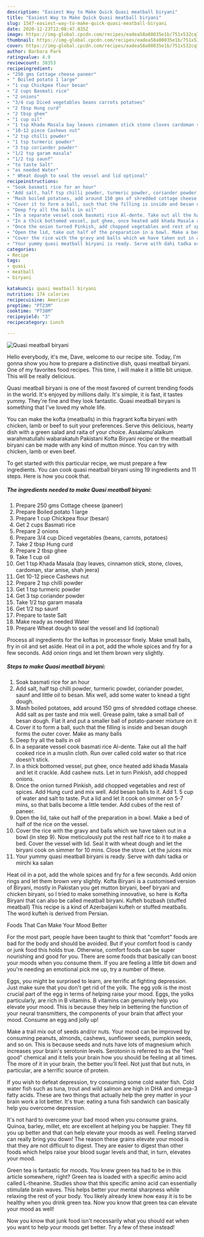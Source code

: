 ```yaml
---
description: "Easiest Way to Make Quick Quasi meatball biryani"
title: "Easiest Way to Make Quick Quasi meatball biryani"
slug: 1547-easiest-way-to-make-quick-quasi-meatball-biryani
date: 2020-12-23T12:08:47.035Z
image: https://img-global.cpcdn.com/recipes/eadea58a08035e1b/751x532cq70/quasi-meatball-biryani-recipe-main-photo.jpg
thumbnail: https://img-global.cpcdn.com/recipes/eadea58a08035e1b/751x532cq70/quasi-meatball-biryani-recipe-main-photo.jpg
cover: https://img-global.cpcdn.com/recipes/eadea58a08035e1b/751x532cq70/quasi-meatball-biryani-recipe-main-photo.jpg
author: Barbara Park
ratingvalue: 4.9
reviewcount: 38353
recipeingredient:
- "250 gms Cottage cheese paneer"
- " Boiled potato 1 large"
- "1 cup Chickpea flour besan"
- "2 cups Basmati rice"
- "2 onions"
- "3/4 cup Diced vegetables beans carrots potatoes"
- "2 tbsp Hung curd"
- "2 tbsp ghee"
- "1 cup oil"
- "1 tsp Khada Masala bay leaves cinnamon stick stone cloves cardoman star anise shah jeera"
- "10-12 piece Cashews nut"
- "2 tsp chilli powder"
- "1 tsp turmeric powder"
- "3 tsp coriander powder"
- "1/2 tsp garam masala"
- "1/2 tsp saunf"
- "to taste Salt"
- "as needed Water"
- " Wheat dough to seal the vessel and lid optional"
recipeinstructions:
- "Soak basmati rice for an hour"
- "Add salt, half tsp chilli powder, turmeric powder, coriander powder, saunf and little oil to besan. Mix well, add some water to knead a tight dough."
- "Mash boiled potatoes, add around 150 gms of shredded cottage cheese. Add salt as per taste and mix well. Grease palm, take a small ball of besan dough. Flat it and put a smaller ball of potato-paneer mixture on it"
- "Cover it to form a ball, such that the filling is inside and besan dough forms the outer cover. Make as many balls"
- "Deep fry all the balls in oil"
- "In a separate vessel cook basmati rice Al-dente. Take out all the half cooked rice in a muslin cloth. Run over called cold water so that rice doesn&#39;t stick."
- "In a thick bottomed vessel, put ghee, once heated add khada Masala and let it crackle. Add cashew nuts. Let in turn Pinkish, add chopped onions."
- "Once the onion turned Pinkish, add chopped vegetables and rest of spices. Add Hung curd and mix well. Add besan balls to it. Add 1. 5 cup of water and salt to taste. Put a lid and let it cook on simmer on 5-7 mins, so that balls become a little tender. Add cubes of the rest of paneer."
- "Open the lid, take out half of the preparation in a bowl. Make a bed of half of the rice on the vessel."
- "Cover the rice with the gravy and balls which we have taken out in a bowl (in step 9). Now meticulously put the rest half rice to it to make a bed. Cover the vessel with lid. Seal it with wheat dough and let the biryani cook on simmer for 10 mins. Close the stove. Let the juices mix"
- "Your yummy quasi meatball biryani is ready. Serve with dahi tadka or mirchi ka salan"
categories:
- Recipe
tags:
- quasi
- meatball
- biryani

katakunci: quasi meatball biryani 
nutrition: 174 calories
recipecuisine: American
preptime: "PT23M"
cooktime: "PT38M"
recipeyield: "3"
recipecategory: Lunch

---
```



![Quasi meatball biryani](https://img-global.cpcdn.com/recipes/eadea58a08035e1b/751x532cq70/quasi-meatball-biryani-recipe-main-photo.jpg)

Hello everybody, it's me, Dave, welcome to our recipe site. Today, I'm gonna show you how to prepare a distinctive dish, quasi meatball biryani. One of my favorites food recipes. This time, I will make it a little bit unique. This will be really delicious.

Quasi meatball biryani is one of the most favored of current trending foods in the world. It's enjoyed by millions daily. It's simple, it is fast, it tastes yummy. They're fine and they look fantastic. Quasi meatball biryani is something that I've loved my whole life.

You can make the kofta (meatballs) in this fragrant kofta biryani with chicken, lamb or beef to suit your preferences. Serve this delicious, hearty dish with a green salad and raita of your choice. Assalamu&#39;alaikum warahmatullahi wabarakatuh Pakistani Kofta Biryani recipe or the meatball biryani can be made with any kind of mutton mince. You can try with chicken, lamb or even beef.


To get started with this particular recipe, we must prepare a few ingredients. You can cook quasi meatball biryani using 19 ingredients and 11 steps. Here is how you cook that.

<!--inarticleads1-->

##### The ingredients needed to make Quasi meatball biryani:

1. Prepare 250 gms Cottage cheese (paneer)
1. Prepare  Boiled potato 1 large
1. Prepare 1 cup Chickpea flour (besan)
1. Get 2 cups Basmati rice
1. Prepare 2 onions
1. Prepare 3/4 cup Diced vegetables (beans, carrots, potatoes)
1. Take 2 tbsp Hung curd
1. Prepare 2 tbsp ghee
1. Take 1 cup oil
1. Get 1 tsp Khada Masala (bay leaves, cinnamon stick, stone, cloves, cardoman, star anise, shah jeera)
1. Get 10-12 piece Cashews nut
1. Prepare 2 tsp chilli powder
1. Get 1 tsp turmeric powder
1. Get 3 tsp coriander powder
1. Take 1/2 tsp garam masala
1. Get 1/2 tsp saunf
1. Prepare to taste Salt
1. Make ready as needed Water
1. Prepare  Wheat dough to seal the vessel and lid (optional)


Process all ingredients for the koftas in processor finely. Make small balls, fry in oil and set aside. Heat oil in a pot, add the whole spices and fry for a few seconds. Add onion rings and let them brown very slightly. 

<!--inarticleads2-->

##### Steps to make Quasi meatball biryani:

1. Soak basmati rice for an hour
1. Add salt, half tsp chilli powder, turmeric powder, coriander powder, saunf and little oil to besan. Mix well, add some water to knead a tight dough.
1. Mash boiled potatoes, add around 150 gms of shredded cottage cheese. Add salt as per taste and mix well. Grease palm, take a small ball of besan dough. Flat it and put a smaller ball of potato-paneer mixture on it
1. Cover it to form a ball, such that the filling is inside and besan dough forms the outer cover. Make as many balls
1. Deep fry all the balls in oil
1. In a separate vessel cook basmati rice Al-dente. Take out all the half cooked rice in a muslin cloth. Run over called cold water so that rice doesn&#39;t stick.
1. In a thick bottomed vessel, put ghee, once heated add khada Masala and let it crackle. Add cashew nuts. Let in turn Pinkish, add chopped onions.
1. Once the onion turned Pinkish, add chopped vegetables and rest of spices. Add Hung curd and mix well. Add besan balls to it. Add 1. 5 cup of water and salt to taste. Put a lid and let it cook on simmer on 5-7 mins, so that balls become a little tender. Add cubes of the rest of paneer.
1. Open the lid, take out half of the preparation in a bowl. Make a bed of half of the rice on the vessel.
1. Cover the rice with the gravy and balls which we have taken out in a bowl (in step 9). Now meticulously put the rest half rice to it to make a bed. Cover the vessel with lid. Seal it with wheat dough and let the biryani cook on simmer for 10 mins. Close the stove. Let the juices mix
1. Your yummy quasi meatball biryani is ready. Serve with dahi tadka or mirchi ka salan


Heat oil in a pot, add the whole spices and fry for a few seconds. Add onion rings and let them brown very slightly. Kofta Biryani is a customised version of Biryani, mostly in Pakistan you get mutton biryani, beef biryani and chicken biryani, so I tried to make something innovative, so here is Kofta Biryani that can also be called meatball biryani. Kufteh bozbash (stuffed meatball) This recipe is a kind of Azerbaijani kufteh or stuffed meatballs. The word kufteh is derived from Persian. 

Foods That Can Make Your Mood Better


For the most part, people have been taught to think that "comfort" foods are bad for the body and should be avoided. But if your comfort food is candy or junk food this holds true. Otherwise, comfort foods can be super nourishing and good for you. There are some foods that basically can boost your moods when you consume them. If you are feeling a little bit down and you're needing an emotional pick me up, try a number of these.

Eggs, you might be surprised to learn, are terrific at fighting depression. Just make sure that you don't get rid of the yolk. The egg yolk is the most crucial part of the egg in terms of helping raise your mood. Eggs, the yolks particularly, are rich in B vitamins. B vitamins can genuinely help you elevate your mood. This is because they help in bettering the function of your neural transmitters, the components of your brain that affect your mood. Consume an egg and jolly up!

Make a trail mix out of seeds and/or nuts. Your mood can be improved by consuming peanuts, almonds, cashews, sunflower seeds, pumpkin seeds, and so on. This is because seeds and nuts have lots of magnesium which increases your brain's serotonin levels. Serotonin is referred to as the "feel good" chemical and it tells your brain how you should be feeling at all times. The more of it in your brain, the better you'll feel. Not just that but nuts, in particular, are a terrific source of protein.

If you wish to defeat depression, try consuming some cold water fish. Cold water fish such as tuna, trout and wild salmon are high in DHA and omega-3 fatty acids. These are two things that actually help the grey matter in your brain work a lot better. It's true: eating a tuna fish sandwich can basically help you overcome depression. 

It's not hard to overcome your bad mood when you consume grains. Quinoa, barley, millet, etc are excellent at helping you be happier. They fill you up better and that can help elevate your moods as well. Feeling starved can really bring you down! The reason these grains elevate your mood is that they are not difficult to digest. They are easier to digest than other foods which helps raise your blood sugar levels and that, in turn, elevates your mood.

Green tea is fantastic for moods. You knew green tea had to be in this article somewhere, right? Green tea is loaded with a specific amino acid called L-theanine. Studies show that this specific amino acid can essentially stimulate brain waves. This helps better your mental sharpness while relaxing the rest of your body. You likely already knew how easy it is to be healthy when you drink green tea. Now you know that green tea can elevate your mood as well!

Now you know that junk food isn't necessarily what you should eat when you want to help your moods get better. Try a few of these instead!

